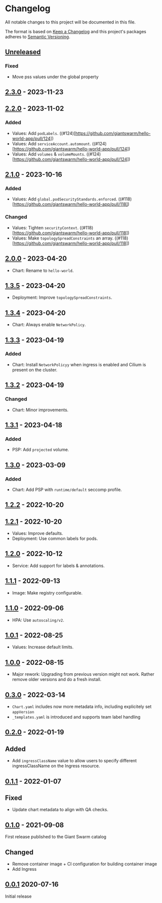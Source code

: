 # Changelog

All notable changes to this project will be documented in this file.

The format is based on [Keep a Changelog](http://keepachangelog.com/en/1.0.0/)
and this project's packages adheres to [Semantic Versioning](http://semver.org/spec/v2.0.0.html).

## [Unreleased]

### Fixed

- Move pss values under the global property

## [2.3.0] - 2023-11-23

## [2.2.0] - 2023-11-02

### Added

- Values: Add `podLabels`. ((#124)[https://github.com/giantswarm/hello-world-app/pull/124])
- Values: Add `serviceAccount.automount`. ((#124)[https://github.com/giantswarm/hello-world-app/pull/124])
- Values: Add `volumes` & `volumeMounts`. ((#124)[https://github.com/giantswarm/hello-world-app/pull/124])

## [2.1.0] - 2023-10-16

### Added

- Values: Add `global.podSecurityStandards.enforced`. ((#118)[https://github.com/giantswarm/hello-world-app/pull/118])

### Changed

- Values: Tighten `securityContext`. ((#118)[https://github.com/giantswarm/hello-world-app/pull/118])
- Values: Make `topologySpreadConstraints` an array. ((#118)[https://github.com/giantswarm/hello-world-app/pull/118])

## [2.0.0] - 2023-04-20

- Chart: Rename to  `hello-world`.

## [1.3.5] - 2023-04-20

- Deployment: Improve `topologySpreadConstraints`.

## [1.3.4] - 2023-04-20

- Chart: Always enable `NetworkPolicy`.

## [1.3.3] - 2023-04-19

### Added

- Chart: Install `NetworkPolicyy` when ingress is enabled and Cilium is present on the cluster.

## [1.3.2] - 2023-04-19

### Changed

- Chart: Minor improvements.

## [1.3.1] - 2023-04-18

### Added

- PSP: Add `projected` volume.

## [1.3.0] - 2023-03-09

### Added

- Chart: Add PSP with `runtime/default` seccomp profile.

## [1.2.2] - 2022-10-20

## [1.2.1] - 2022-10-20

- Values: Improve defaults.
- Deployment: Use common labels for pods.

## [1.2.0] - 2022-10-12

- Service: Add support for labels & annotations.

## [1.1.1] - 2022-09-13

- Image: Make registry configurable.

## [1.1.0] - 2022-09-06

- HPA: Use `autoscaling/v2`.

## [1.0.1] - 2022-08-25

- Values: Increase default limits.

## [1.0.0] - 2022-08-15

- Major rework: Upgrading from previous version might not work. Rather remove older versions and do a fresh install.

## [0.3.0] - 2022-03-14

- `Chart.yaml` includes now more metadata info, including explicitely set `appVersion`
- `_templates.yaml` is introduced and supports team label handling

## [0.2.0] - 2022-01-19

## Added

- Add `ingressClassName` value to allow users to specify different ingressClassName on the Ingress resource.

## [0.1.1] - 2022-01-07

## Fixed

- Update chart metadata to align with QA checks.

## [0.1.0] - 2021-09-08

First release published to the Giant Swarm catalog

## Changed

- Remove container image + CI configuration for building container image
- Add Ingress

## [0.0.1] 2020-07-16

Initial release

[Unreleased]: https://github.com/giantswarm/hello-world-app/compare/v2.3.0...HEAD
[2.3.0]: https://github.com/giantswarm/hello-world-app/compare/v2.2.0...v2.3.0
[2.2.0]: https://github.com/giantswarm/hello-world-app/compare/v2.1.0...v2.2.0
[2.1.0]: https://github.com/giantswarm/hello-world-app/compare/v2.0.0...v2.1.0
[2.0.0]: https://github.com/giantswarm/hello-world-app/compare/v1.3.5...v2.0.0
[1.3.5]: https://github.com/giantswarm/hello-world-app/compare/v1.3.4...v1.3.5
[1.3.4]: https://github.com/giantswarm/hello-world-app/compare/v1.3.3...v1.3.4
[1.3.3]: https://github.com/giantswarm/hello-world-app/compare/v1.3.2...v1.3.3
[1.3.2]: https://github.com/giantswarm/hello-world-app/compare/v1.3.1...v1.3.2
[1.3.1]: https://github.com/giantswarm/hello-world-app/compare/v1.3.0...v1.3.1
[1.3.0]: https://github.com/giantswarm/hello-world-app/compare/v1.2.2...v1.3.0
[1.2.2]: https://github.com/giantswarm/hello-world-app/compare/v1.2.1...v1.2.2
[1.2.1]: https://github.com/giantswarm/hello-world-app/compare/v1.2.0...v1.2.1
[1.2.0]: https://github.com/giantswarm/hello-world-app/compare/v1.1.1...v1.2.0
[1.1.1]: https://github.com/giantswarm/hello-world-app/compare/v1.1.0...v1.1.1
[1.1.0]: https://github.com/giantswarm/hello-world-app/compare/v1.0.1...v1.1.0
[1.0.1]: https://github.com/giantswarm/hello-world-app/compare/v1.0.0...v1.0.1
[1.0.0]: https://github.com/giantswarm/hello-world-app/compare/v0.3.0...v1.0.0
[0.3.0]: https://github.com/giantswarm/hello-world-app/compare/v0.2.0...v0.3.0
[0.2.0]: https://github.com/giantswarm/hello-world-app/compare/v0.1.1...v0.2.0
[0.1.1]: https://github.com/giantswarm/hello-world-app/compare/v0.1.0...v0.1.1
[0.1.0]: https://github.com/giantswarm/hello-world-app/compare/v0.0.1...v0.1.0
[0.0.1]: https://github.com/giantswarm/hello-world-app/releases/tag/v0.0.1
